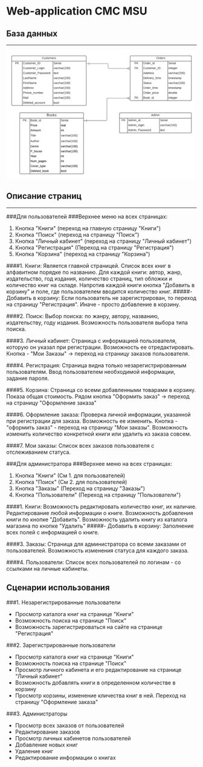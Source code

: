 Web-application CMC MSU
=============
База данных
-------------
*****
![Alt text](/Docs/Images/Database.png)


Описание страниц
-------------
*****
###Для пользователей
###Верхнее меню на всех страницах:
1. Кнопка "Книги" (переход на главную страницу "Книги")
2. Кнопка "Поиск" (переход на страницу "Поиск")
3. Кнопка "Личный кабинет" (переход на страницу "Личный кабинет")
4. Кнопка "Регистрация" (Переход на страницу "Регистрация")
5. Кнопка "Корзина" (переход на страницу "Корзина")

####1. Книги:
Является главной страницей. Список всех книг в алфавитном порядке по названию. Для каждой книги: автор, жанр, издательство, год издания, количество страниц, тип обложки и количество книг на складе.
Напротив каждой книги кнопка "Добавить в корзину" и поле, где пользователем вводится количество книг.
#####- Добавить в корзину: 
Если пользователь не зарегистрирован, то переход на страницу "Регистрация". Иначе - просто добавление в корзину.

####2. Поиск:
Выбор поиска: по жанру, автору, названию, издательству, году издания. Возможность пользователя выбора типа поиска.

####3. Личный кабинет:
Страница с информацией пользователя, которую он указал при регистрации. Возможность ее отредактировать. Кнопка - "Мои Заказы" -> переход на страницу заказов пользователя.

####4. Регистрация:
Страница видна только незарегистрированным пользователям. Ввод пользователем необходимой информации, задание пароля.

####5. Корзина:
Страница со всеми добавленными товарами в корзину. Показа общая стоимость. Рядом кнопка "Оформить заказ" -> переход на страницу "Оформление заказа"

####6. Оформление заказа:
Проверка личной информации, указанной при регистрации для заказа. Возможность ее изменить. Кнопка - "оформить заказ" - переход на страницу "Мои заказы". Возможность изменить количество конкретной книги или удалить из заказа совсем.

####7. Мои заказы:
Список всех заказов пользователя с отслеживанием статуса.

###Для администратора
###Верхнее меню на всех страницах:
1. Кнопка "Книги" (См 1. для пользователей)
2. Кнопка "Поиск" (См 2. для пользователей)
3. Кнопка "Заказы" (Переход на страницу "Заказы")
4. Кнопка "Пользователи" (Переход на страницу "Пользователи")

####1. Книги: 
Возможность редактировать количество книг, их наличие. Редактирование любой информации о книге.
Возможность добавления книги по кнопке "Добавить".
Возможность удалить книгу из каталога магазина по кнопке "Удалить"
#####- Добавить в корзину: Заполнение всех полей с информацией о книге.

####3. Заказы: 
Страница для администратора со всеми заказами от пользователей. Возможность изменения статуса для каждого заказа.

####4. Пользователи:
Список всех пользователей по логинам - со ссылками на личные кабинеты.


Сценарии использования
-------------
###1. Незарегистрированные пользователи
- Просмотр каталога книг на странице "Книги"
- Возможность поиска на странице "Поиск"
- Возможность зарегистрироваться на сайте на странице "Регистрация"
  
###2. Зарегистрированные пользователи
- Просмотр каталога книг на странице "Книги"
- Возможность поиска на странице "Поиск"
- Просмотр личного кабинета и его редактирование на странице "Личный кабинет"
- Возможность добавлять книги в определенном количестве в корзину
- Просмотр корзины, изменение кличества книг в ней. Переход на страницу "Оформление заказа"

###3. Администраторы
- Просмотр всех заказов от пользователей
- Редактирование заказов
- Просмотр личных кабинетов пользователей
- Добавление новых книг
- Удаление книг
- Редактирование информации о книгах


